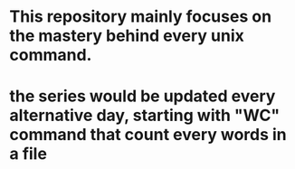 # This repository mainly focuses on the mastery behind every unix command.
# the series would be updated every alternative day, starting with "WC" command that count every words in a file 
